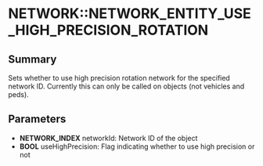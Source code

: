 # NETWORK::NETWORK_ENTITY_USE_HIGH_PRECISION_ROTATION

## Summary
Sets whether to use high precision rotation network for the specified network ID. Currently this can only be
called on objects (not vehicles and peds).

## Parameters
* **NETWORK_INDEX** networkId: Network ID of the object
* **BOOL** useHighPrecision: Flag indicating whether to use high precision or not